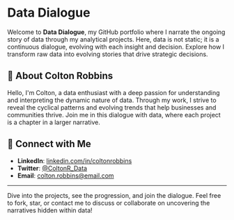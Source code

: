 # Data Dialogue 

Welcome to **Data Dialogue**, my GitHub portfolio where I narrate the ongoing story of data through my analytical projects. Here, data is not static; it is a continuous dialogue, evolving with each insight and decision. Explore how I transform raw data into evolving stories that drive strategic decisions.
 
## 🌟 About Colton Robbins

Hello, I'm Colton, a data enthusiast with a deep passion for understanding and interpreting the dynamic nature of data. Through my work, I strive to reveal the cyclical patterns and evolving trends that help businesses and communities thrive. Join me in this dialogue with data, where each project is a chapter in a larger narrative.

## 🤝 Connect with Me

- **LinkedIn**: [linkedin.com/in/coltonrobbins](https://linkedin.com/in/coltonrobbins)
- **Twitter**: [@ColtonR_Data](https://twitter.com/ColtonR_Data)
- **Email**: [colton.robbins@email.com](mailto:colton.robbins@email.com)

---

Dive into the projects, see the progression, and join the dialogue. Feel free to fork, star, or contact me to discuss or collaborate on uncovering the narratives hidden within data!

